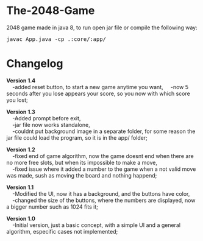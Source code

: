 # The-2048-Game
2048 game made in java 8, to run open jar file or compile the following way:<br> 
<pre>javac App.java -cp .:core/:app/</pre>

# Changelog

<strong>Version 1.4</strong><br>
    &nbsp;&nbsp;&nbsp;&nbsp;-added reset button, to start a new game anytime you want,
    &nbsp;&nbsp;&nbsp;&nbsp;-now 5 seconds after you lose appears your score, so you now with which score you lost;

<strong>Version 1.3</strong><br>
    &nbsp;&nbsp;&nbsp;&nbsp;-Added prompt before exit,<br>
    &nbsp;&nbsp;&nbsp;&nbsp;-jar file now works standalone,<br>
    &nbsp;&nbsp;&nbsp;&nbsp;-couldnt put background image in a separate folder, for some reason the jar file could load the program, so it is in the app/ folder;<br>

<strong>Version 1.2</strong><br>
    &nbsp;&nbsp;&nbsp;&nbsp;-fixed end of game algorithm, now the game doesnt end when there are no more free slots, but when its impossible to make a move,<br>
    &nbsp;&nbsp;&nbsp;&nbsp;-fixed issue where it added a number to the game when a not valid move was made, sush as moving the board and nothing happend;<br>

<strong>Version 1.1</strong><br>
    &nbsp;&nbsp;&nbsp;&nbsp;-Modified the UI, now it has a background, and the buttons have color,<br>
    &nbsp;&nbsp;&nbsp;&nbsp;-changed the size of the buttons, where the numbers are displayed, now a bigger number such as 1024 fits it;<br>

<strong>Version 1.0</strong><br>
    &nbsp;&nbsp;&nbsp;&nbsp;-Initial version, just a basic concept, with a simple UI and a general algorithm, especific cases not implemented;<br>

